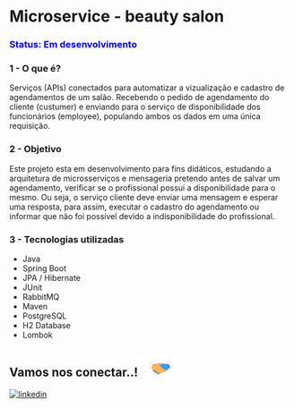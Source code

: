 # Microservice - beauty salon
<h3 style="color:blue"> Status: Em desenvolvimento</h3>

### 1 - O que é?
Serviços (APIs) conectados para automatizar a vizualização e cadastro de agendamentos de um salão. Recebendo o pedido de agendamento do cliente (custumer) e enviando para o serviço de disponibilidade dos funcionários (employee), populando ambos os dados em uma única requisição.

### 2 - Objetivo
Este projeto esta em desenvolvimento para fins didáticos, estudando a arquitetura de microsserviços e mensageria pretendo antes de salvar um agendamento, verificar se o profissional possui a disponibilidade para o mesmo. Ou seja, o serviço cliente deve enviar uma mensagem e esperar uma resposta, para assim, executar o cadastro do agendamento ou informar que não foi possível devido a indisponibilidade do profissional.

### 3 - Tecnologias utilizadas
<ul>
  <li>Java</li>
  <li>Spring Boot</li>
  <li>JPA / Hibernate</li>
  <li>JUnit</li>
  <li>RabbitMQ</li>
  <li>Maven</li>
  <li>PostgreSQL</li>
  <li>H2 Database</li>
  <li>Lombok</li>
</ul>

## <b> Vamos nos conectar..!</b><img src="https://github.com/0xAbdulKhalid/0xAbdulKhalid/raw/main/assets/mdImages/handshake.gif" width ="80">
<a href="https://www.linkedin.com/in/jhonerodrigues/" target="_blank">
<img src="https://img.shields.io/badge/linkedin:  jhone rodrigues-%2300acee.svg?color=405DE6&style=for-the-badge&logo=linkedin&logoColor=white" alt=linkedin style="margin-bottom: 5px;"/>
</a>
